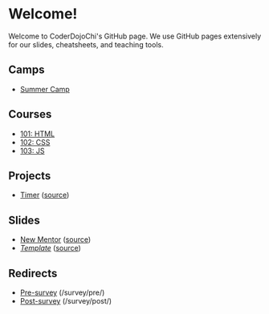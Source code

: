 # Welcome!

Welcome to CoderDojoChi's GitHub page. We use GitHub pages extensively for our slides, cheatsheets, and teaching tools.

## Camps
- [Summer Camp][summer-camp]


## Courses

- [101: HTML][101-html]
- [102: CSS][102-css]
- [103: JS][103-js]


## Projects
- [Timer][timer] ([source][timer-source])


## Slides
- [New Mentor][new-mentor] ([source][new-mentor-source])
- _[Template][slides-template]_ ([source][slides-template-source])


## Redirects
- [Pre-survey](/survey/pre/) (/survey/pre/)
- [Post-survey](/survey/post/) (/survey/post/)




[summer-camp]: http://coderdojochi.com/camp/


[101-html]: http://coderdojochi.com/101-html/
[101-html-source]: https://github.com/coderdojochi/101-html/

[102-css]: http://coderdojochi.com/102-css/
[102-css-source]: https://github.com/coderdojochi/102-css/

[103-js]: http://coderdojochi.com/103-js/
[103-js-source]: https://github.com/coderdojochi/103-js/

[slides-template]: http://coderdojochi.com/slides-template/
[slides-template-source]: https://github.com/coderdojochi/slides-template/

[timer]: http://coderdojochi.com/timer/
[timer-source]: https://github.com/coderdojochi/timer/

[new-mentor]: http://coderdojochi.com/slides-new-mentor/
[new-mentor-source]: https://github.com/coderdojochi/slides-new-mentor/

